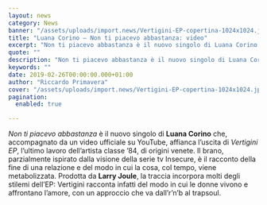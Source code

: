 ```yaml
---
layout: news
category: News
banner: "/assets/uploads/import.news/Vertigini-EP-copertina-1024x1024.jpeg"
title: "Luana Corino – Non ti piacevo abbastanza: video"
excerpt: "Non ti piacevo abbastanza è il nuovo singolo di Luana Corino che, accompagnato da un video ufficiale su YouTube, affianca l’uscita di Vertigini EP, l’ultimo lavoro dell’artista classe ’84, di origini venete. Il brano, parzialmente ispirato dalla visione della serie tv Insecure, è il racconto della fine di una relazione e del modo in cui la cosa, [&hellip"
quote: ""
description: "Non ti piacevo abbastanza è il nuovo singolo di Luana Corino che, accompagnato da un video ufficiale su YouTube, affianca l’uscita di Vertigini EP, l’ultimo lavoro dell’artista classe ’84, di origini venete. Il brano, parzialmente ispirato dalla visione della serie tv Insecure, è il racconto della fine di una relazione e del modo in cui la cosa, [&hellip"
keywords: ""
date: 2019-02-26T00:00:00.000+01:00
author: "Riccardo Primavera"
cover: "/assets/uploads/import.news/Vertigini-EP-copertina-1024x1024.jpeg"
pagination:
  enabled: true

---
```


_Non ti piacevo abbastanza_ è il nuovo singolo di **Luana Corino** che, accompagnato da un video ufficiale su YouTube, affianca l’uscita di _Vertigini EP_, l’ultimo lavoro dell’artista classe ’84, di origini venete. Il brano, parzialmente ispirato dalla visione della serie tv Insecure, è il racconto della fine di una relazione e del modo in cui la cosa, col tempo, viene metabolizzata. Prodotta da **Larry Joule**, la traccia incorpora molti degli stilemi dell’EP: Vertigini racconta infatti del modo in cui le donne vivono e affrontano l’amore, con un approccio che va dall’r’n’b al trapsoul.